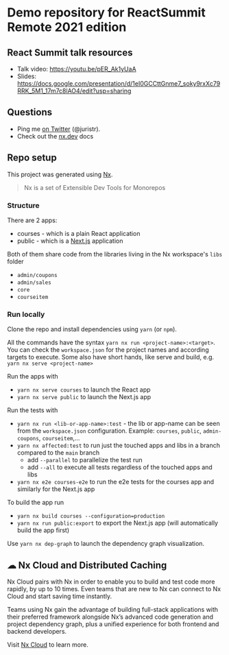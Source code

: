 # Demo repository for ReactSummit Remote 2021 edition

## React Summit talk resources

- Talk video: https://youtu.be/pER_Ak1yUaA
- Slides: https://docs.google.com/presentation/d/1eI0GCCttGnme7_soky9rxXc79RRK_5M1_17m7c8lAO4/edit?usp=sharing

## Questions

- Ping me [on Twitter](https://twitter.com/juristr) (@juristr).
- Check out the [nx.dev](https://nx.dev) docs

## Repo setup

This project was generated using [Nx](https://nx.dev).

> Nx is a set of Extensible Dev Tools for Monorepos

### Structure

There are 2 apps:

- courses - which is a plain React application
- public - which is a [Next.js](https://nextjs.org/) application

Both of them share code from the libraries living in the Nx workspace's `libs` folder

- `admin/coupons`
- `admin/sales`
- `core`
- `courseitem`

### Run locally

Clone the repo and install dependencies using `yarn` (or `npm`).

All the commands have the syntax `yarn nx run <project-name>:<target>`. You can check the `workspace.json` for the project names and according targets to execute. Some also have short hands, like serve and build, e.g. `yarn nx serve <project-name>`

Run the apps with

- `yarn nx serve courses` to launch the React app
- `yarn nx serve public` to launch the Next.js app

Run the tests with

- `yarn nx run <lib-or-app-name>:test` - the lib or app-name can be seen from the `workspace.json` configuration. Example: `courses`, `public`, `admin-coupons`, `courseitem`,...
- `yarn nx affected:test` to run just the touched apps and libs in a branch compared to the `main` branch
  - add `--parallel` to parallelize the test run
  - add `--all` to execute all tests regardless of the touched apps and libs
- `yarn nx e2e courses-e2e` to run the e2e tests for the courses app and similarly for the Next.js app

To build the app run

- `yarn nx build courses --configuration=production`
- `yarn nx run public:export` to export the Next.js app (will automatically build the app first)

Use `yarn nx dep-graph` to launch the dependency graph visualization.

## ☁ Nx Cloud and Distributed Caching

Nx Cloud pairs with Nx in order to enable you to build and test code more rapidly, by up to 10 times. Even teams that are new to Nx can connect to Nx Cloud and start saving time instantly.

Teams using Nx gain the advantage of building full-stack applications with their preferred framework alongside Nx’s advanced code generation and project dependency graph, plus a unified experience for both frontend and backend developers.

Visit [Nx Cloud](https://nx.app/) to learn more.

